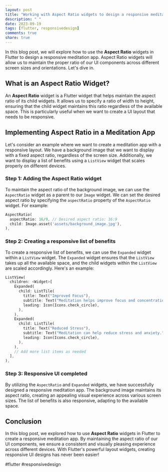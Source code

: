 ```yaml
---
layout: post
title: "Working with Aspect Ratio widgets to design a responsive meditation app in Flutter"
description: " "
date: 2023-09-19
tags: [flutter, responsivedesign]
comments: true
share: true
---
```


In this blog post, we will explore how to use the **Aspect Ratio** widgets in Flutter to design a responsive meditation app. Aspect Ratio widgets will allow us to maintain the proper ratio of our UI components across different screen sizes and orientations. Let's dive in.

## What is an Aspect Ratio Widget?

An **Aspect Ratio** widget is a Flutter widget that helps maintain the aspect ratio of its child widgets. It allows us to specify a ratio of width to height, ensuring that the child widget maintains this ratio regardless of the available space. This is particularly useful when we want to create a UI layout that needs to be responsive.

## Implementing Aspect Ratio in a Meditation App

Let's consider an example where we want to create a meditation app with a responsive layout. We have a background image that we want to display with a fixed aspect ratio, regardless of the screen size. Additionally, we want to display a list of benefits using a `ListView` widget that scales properly on different devices.

### Step 1: Adding the Aspect Ratio widget

To maintain the aspect ratio of the background image, we can use the `AspectRatio` widget as a parent to our `Image` widget. We can set the desired aspect ratio by specifying the `aspectRatio` property of the `AspectRatio` widget. For example:

```dart
AspectRatio(
  aspectRatio: 16/9, // Desired aspect ratio: 16:9
  child: Image.asset('assets/background_image.jpg'),
),
```

### Step 2: Creating a responsive list of benefits

To create a responsive list of benefits, we can use the `Expanded` widget within a `ListView` widget. The `Expanded` widget ensures that the `ListView` takes up all the available space, and the child widgets within the `ListView` are scaled accordingly. Here's an example:

```dart
ListView(
  children: <Widget>[
    Expanded(
      child: ListTile(
        title: Text("Improved Focus"),
        subtitle: Text("Meditation helps improve focus and concentration."),
        leading: Icon(Icons.check_circle),
      ),
    ),
    Expanded(
      child: ListTile(
        title: Text("Reduced Stress"),
        subtitle: Text("Meditation can help reduce stress and anxiety."),
        leading: Icon(Icons.check_circle),
      ),
    ),
    // Add more list items as needed
  ],
),
```

### Step 3: Responsive UI completed

By utilizing the `AspectRatio` and `Expanded` widgets, we have successfully designed a responsive meditation app. The background image maintains its aspect ratio, creating an appealing visual experience across various screen sizes. The list of benefits is also responsive, adapting to the available space.

## Conclusion

In this blog post, we explored how to use **Aspect Ratio** widgets in Flutter to create a responsive meditation app. By maintaining the aspect ratio of our UI components, we ensure a consistent and visually pleasing experience across different devices. With Flutter's powerful layout widgets, creating responsive UI designs has never been easier!

#flutter #responsivedesign
